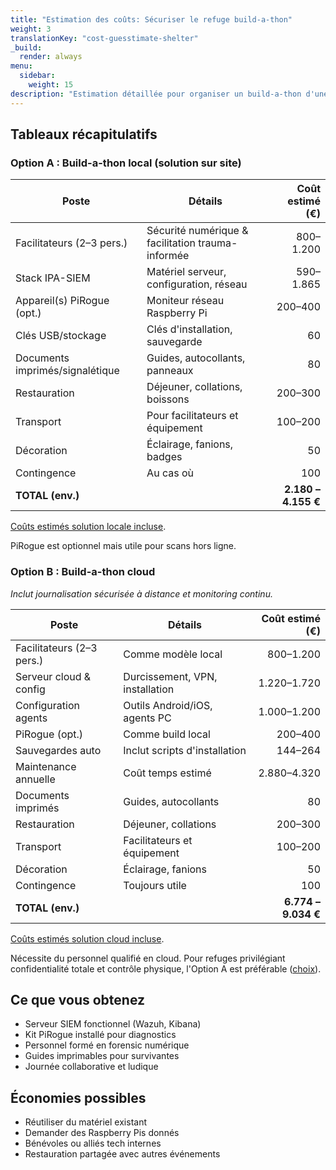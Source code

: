 ```yaml
---
title: "Estimation des coûts: Sécuriser le refuge build-a-thon"
weight: 3
translationKey: "cost-guesstimate-shelter"
_build:
  render: always
menu:
  sidebar:
    weight: 15
description: "Estimation détaillée pour organiser un build-a-thon d'une journée où le personnel configure son propre lab de sécurité numérique (Wazuh + Pirogue) avec l'aide de facilitateurs."
---
```


## Tableaux récapitulatifs

### Option A : Build-a-thon local (solution sur site)

| **Poste**                       | **Détails**                                       | **Coût estimé (€)** |
|---------------------------------|---------------------------------------------------|--------------------:|
| Facilitateurs (2–3 pers.)       | Sécurité numérique & facilitation trauma-informée |           800–1.200 |
| Stack IPA-SIEM                  | Matériel serveur, configuration, réseau           |           590–1.865 |
| Appareil(s) PiRogue (opt.)      | Moniteur réseau Raspberry Pi                      |             200–400 |
| Clés USB/stockage               | Clés d'installation, sauvegarde                   |                  60 |
| Documents imprimés/signalétique | Guides, autocollants, panneaux                    |                  80 |
| Restauration                    | Déjeuner, collations, boissons                    |             200–300 |
| Transport                       | Pour facilitateurs et équipement                  |             100–200 |
| Décoration                      | Éclairage, fanions, badges                        |                  50 |
| Contingence                     | Au cas où                                         |                 100 |
| **TOTAL (env.)**                |                                                   | **2.180 – 4.155 €** |

[Coûts estimés solution locale incluse](/docs/lab/costs.md).

PiRogue est optionnel mais utile pour scans hors ligne.

### Option B : Build-a-thon cloud

*Inclut journalisation sécurisée à distance et monitoring continu.*

| **Poste**                 | **Détails**                     | **Coût estimé (€)** |
|---------------------------|---------------------------------|--------------------:|
| Facilitateurs (2–3 pers.) | Comme modèle local              |           800–1.200 |
| Serveur cloud & config    | Durcissement, VPN, installation |         1.220–1.720 |
| Configuration agents      | Outils Android/iOS, agents PC   |         1.000–1.200 |
| PiRogue (opt.)            | Comme build local               |             200–400 |
| Sauvegardes auto          | Inclut scripts d'installation   |             144–264 |
| Maintenance annuelle      | Coût temps estimé               |         2.880–4.320 |
| Documents imprimés        | Guides, autocollants            |                  80 |
| Restauration              | Déjeuner, collations            |             200–300 |
| Transport                 | Facilitateurs et équipement     |             100–200 |
| Décoration                | Éclairage, fanions              |                  50 |
| Contingence               | Toujours utile                  |                 100 |
| **TOTAL (env.)**          |                                 | **6.774 – 9.034 €** |

[Coûts estimés solution cloud incluse](/docs/lab/costs-cloud.md).

Nécessite du personnel qualifié en cloud. Pour refuges privilégiant confidentialité totale et contrôle physique, l'Option A est préférable ([choix](/docs/lab/architectures.md)).

## Ce que vous obtenez

* Serveur SIEM fonctionnel (Wazuh, Kibana)
* Kit PiRogue installé pour diagnostics
* Personnel formé en forensic numérique
* Guides imprimables pour survivantes
* Journée collaborative et ludique

## Économies possibles

* Réutiliser du matériel existant
* Demander des Raspberry Pis donnés
* Bénévoles ou alliés tech internes
* Restauration partagée avec autres événements
